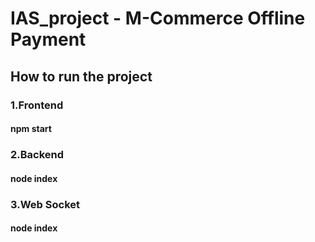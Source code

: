 # IAS_project - M-Commerce Offline Payment
## How to run the project
### 1.Frontend
#### npm start
### 2.Backend
#### node index
### 3.Web Socket
#### node index
